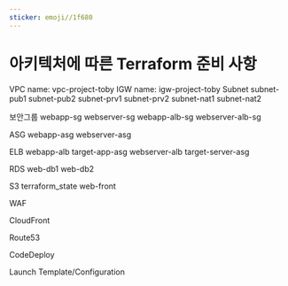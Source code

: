 ```yaml
---
sticker: emoji//1f680
---
```

# 아키텍처에 따른 Terraform 준비 사항
VPC
	name: vpc-project-toby
IGW
	name: igw-project-toby
Subnet
	subnet-pub1
	subnet-pub2
	subnet-prv1
	subnet-prv2
	subnet-nat1
	subnet-nat2

보안그룹
	webapp-sg
	webserver-sg
	webapp-alb-sg
	webserver-alb-sg

ASG
	webapp-asg
	webserver-asg

ELB
	webapp-alb
	target-app-asg
	webserver-alb
	target-server-asg

RDS
	web-db1
	web-db2

S3
	terraform_state
	web-front

WAF

CloudFront

Route53

CodeDeploy

Launch Template/Configuration

